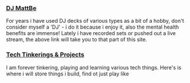 ### [DJ MattBe](dj/dj.md)

For years i have used DJ decks of various types as a bit of a hobby, don't consider myself a 'DJ' - i do it because i enjoy it, also the mental health benefits are immense!
Lately i have recorded sets or pushed out a live stream, the above link will take you to that part of this site.

### [Tech Tinkerings & Projects](https://mattbeeme.github.io/dev.mattbe.me)
I am forever tinkering, playing and learning various tech things. Here's is where i will store things i build, find ot just play like
